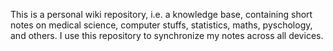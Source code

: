This is a personal wiki repository, i.e. a knowledge base, containing short notes on medical science, computer stuffs, statistics, maths, pyschology, and others. I use this repository to synchronize my notes across all devices.